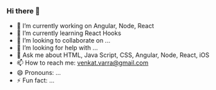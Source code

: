 ### Hi there 👋

<!--
**lohitakshith/lohitakshith** is a ✨ _special_ ✨ repository because its `README.md` (this file) appears on your GitHub profile.

Here are some ideas to get you started: -->

- 🔭 I’m currently working on Angular, Node, React
- 🌱 I’m currently learning  React Hooks
- 👯 I’m looking to collaborate on ...
- 🤔 I’m looking for help with ...
- 💬 Ask me about HTML, Java Script, CSS, Angular, Node, React, iOS
- 📫 How to reach me: venkat.varra@gmail.com
- 😄 Pronouns: ...
- ⚡ Fun fact: ...
